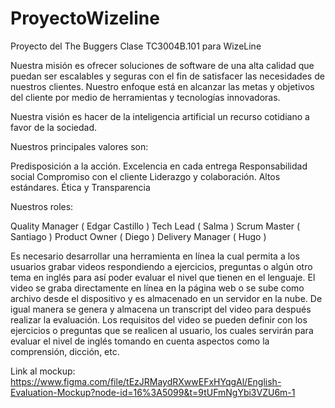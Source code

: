 # ProyectoWizeline
Proyecto del The Buggers Clase TC3004B.101 para WizeLine

Nuestra misión es ofrecer soluciones de software de una alta calidad que puedan ser escalables
y seguras con el fin de satisfacer las necesidades de nuestros clientes. Nuestro enfoque está
en alcanzar las metas y objetivos del cliente por medio de herramientas y tecnologías innovadoras.

Nuestra visión es hacer de la inteligencia artificial un recurso cotidiano a favor de la sociedad.

Nuestros principales valores son:

Predisposición a la acción.
Excelencia en cada entrega
Responsabilidad social
Compromiso con el cliente
Liderazgo y colaboración.
Altos estándares.
Ética y Transparencia

Nuestros roles:

Quality Manager ( Edgar Castillo )
Tech Lead ( Salma )
Scrum Master ( Santiago )
Product Owner ( Diego )
Delivery Manager ( Hugo )

Es necesario desarrollar una herramienta en línea la cual permita a los usuarios grabar
videos respondiendo a ejercicios, preguntas o algún otro tema en inglés para así poder
evaluar el nivel que tienen en el lenguaje.
El video se graba directamente en línea en la página web o se sube como archivo desde
el dispositivo y es almacenado en un servidor en la nube. De igual manera se genera y
almacena un transcript del video para después realizar la evaluación.
Los requisitos del video se pueden definir con los ejercicios o preguntas que se realicen
al usuario, los cuales servirán para evaluar el nivel de inglés tomando en cuenta aspectos
como la comprensión, dicción, etc.

Link al mockup:   https://www.figma.com/file/tEzJRMaydRXwwEFxHYqgAl/English-Evaluation-Mockup?node-id=16%3A5099&t=9tUFmNgYbi3VZU6m-1
